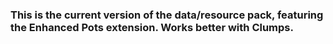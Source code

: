 ### This is the current version of the data/resource pack, featuring the Enhanced Pots extension. Works better with Clumps.
